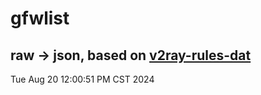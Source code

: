 # gfwlist
## raw -> json, based on [v2ray-rules-dat](https://github.com/Loyalsoldier/v2ray-rules-dat)
Tue Aug 20 12:00:51 PM CST 2024

